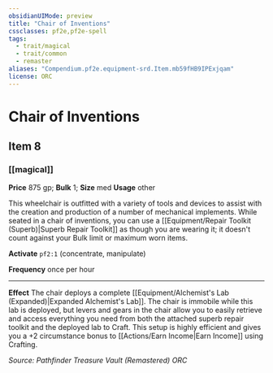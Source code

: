 ```yaml
---
obsidianUIMode: preview
title: "Chair of Inventions"
cssclasses: pf2e,pf2e-spell
tags:
  - trait/magical
  - trait/common
  - remaster
aliases: "Compendium.pf2e.equipment-srd.Item.mb59fHB9IPExjqam"
license: ORC
---
```

# Chair of Inventions
## Item 8
### [[magical]]


**Price** 875 gp; 
**Bulk** 1; **Size** med
**Usage** other

This wheelchair is outfitted with a variety of tools and devices to assist with the creation and production of a number of mechanical implements. While seated in a chair of inventions, you can use a [[Equipment/Repair Toolkit (Superb)|Superb Repair Toolkit]] as though you are wearing it; it doesn't count against your Bulk limit or maximum worn items.

**Activate** `pf2:1` (concentrate, manipulate)

**Frequency** once per hour

* * *

**Effect** The chair deploys a complete [[Equipment/Alchemist's Lab (Expanded)|Expanded Alchemist's Lab]]. The chair is immobile while this lab is deployed, but levers and gears in the chair allow you to easily retrieve and access everything you need from both the attached superb repair toolkit and the deployed lab to Craft. This setup is highly efficient and gives you a +2 circumstance bonus to [[Actions/Earn Income|Earn Income]] using Crafting.

*Source: Pathfinder Treasure Vault (Remastered)*
*ORC*